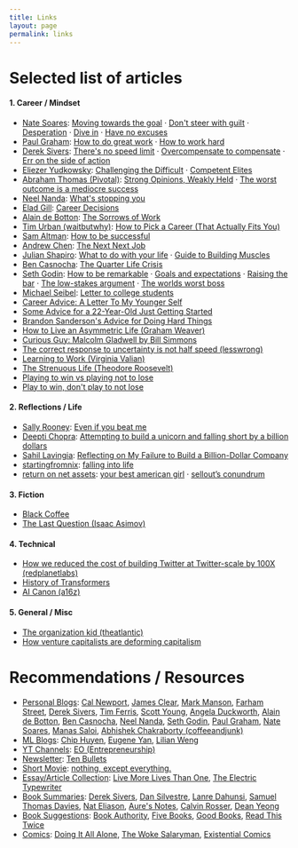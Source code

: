```yaml
---
title: Links
layout: page
permalink: links
---
```


# Selected list of articles

#### 1. Career / Mindset
* <u>Nate Soares</u>: [Moving towards the goal](https://mindingourway.com/moving-towards-the-goal/) · [Don't steer with guilt](https://mindingourway.com/dont-steer-with-guilt/) · [Desperation](https://mindingourway.com/desperation/) · [Dive in](https://mindingourway.com/dive-in-2/) · [Have no excuses](https://mindingourway.com/have-no-excuses/)
* <u>Paul Graham</u>: [How to do great work](http://www.paulgraham.com/greatwork.html) · [How to work hard](http://www.paulgraham.com/hwh.html)
* <u>Derek Sivers</u>: [There's no speed limit](https://sive.rs/kimo) · [Overcompensate to compensate](https://sive.rs/compensate) · [Err on the side of action](https://sive.rs/erra)
* <u>Eliezer Yudkowsky</u>: [Challenging the Difficult](https://www.lesswrong.com/s/3szfzHZr7EYGSWt92) · [Competent Elites](https://www.lesswrong.com/posts/CKpByWmsZ8WmpHtYa/competent-elites)
* <u>Abraham Thomas (Pivotal)</u>: [Strong Opinions, Weakly Held](https://pivotal.substack.com/p/strong-opinions-weakly-held) · [The worst outcome is a mediocre success](https://pivotal.substack.com/p/the-worst-outcome-is-a-mediocre-success)
* <u>Neel Nanda</u>: [What's stopping you](https://www.neelnanda.io/blog/44-agency)
* <u>Elad Gill</u>: [Career Decisions](https://blog.eladgil.com/p/career-decisions)
* <u>Alain de Botton</u>: [The Sorrows of Work](https://www.theschooloflife.com/article/sorrows-of-work/)
* <u>Tim Urban (waitbutwhy)</u>: [How to Pick a Career (That Actually Fits You)](https://waitbutwhy.com/2018/04/picking-career.html)
* <u>Sam Altman</u>: [How to be successful](https://blog.samaltman.com/how-to-be-successful)
* <u>Andrew Chen</u>: [The Next Next Job](https://andrewchen.com/the-next-next-job/)
* <u>Julian Shapiro</u>: [What to do with your life](https://www.julian.com/blog/life-planning) · [Guide to Building Muscles](https://www.julian.com/guide/muscle/intro)
* <u>Ben Casnocha</u>: [The Quarter Life Crisis](https://casnocha.com/2009/05/the-quarter-life-crisis.html)
* <u>Seth Godin</u>: [How to be remarkable](https://seths.blog/2007/01/how_to_be_remar/) · [Goals and expectations](https://seths.blog/2023/07/goals-and-expectations/) · [Raising the bar](https://seths.blog/2023/07/raising-the-bar/) · [The low-stakes argument](https://seths.blog/2023/08/the-low-stakes-argument/) · [The worlds worst boss](https://seths.blog/2010/12/the-worlds-worst-boss/)
* <u>Michael Seibel</u>: [Letter to college students](https://www.michaelseibel.com/blog/letter-to-college-students)
* [Career Advice: A Letter To My Younger Self](https://www.reddit.com/r/Cornell/comments/fxz5jx/career_advice_a_letter_to_my_younger_self/)
* [Some Advice for a 22-Year-Old Just Getting Started](https://www.youngmoney.co/p/advice-22yearold-just-getting-started)
* [Brandon Sanderson's Advice for Doing Hard Things](https://calnewport.com/brandon-sandersons-advice-for-doing-hard-things/)
* [How to Live an Asymmetric Life (Graham Weaver)](https://www.grahamweaver.com/blog/2023-stanford-graduate-school-of-business-last-lecture)
* [Curious Guy: Malcolm Gladwell by Bill Simmons](http://www.espn.com/espn/page2/story?page=simmons/060302)
* [The correct response to uncertainty is not half speed (lesswrong)](https://www.lesswrong.com/posts/FMkQtPvzsriQAow5q/the-correct-response-to-uncertainty-is-not-half-speed)
* [Learning to Work (Virginia Valian)](https://static1.squarespace.com/static/5b3a3c2596e76feeba40905e/t/5b46366570a6add65490e050/1531328102222/1977workingItOut.pdf)
* [The Strenuous Life (Theodore Roosevelt)](https://history.hanover.edu/courses/excerpts/336tr.html)
* [Playing to win vs playing not to lose](https://www.basketballispsychology.com/post/playing-to-win-vs-playing-not-to-lose)
* [Play to win, don't play to not lose](https://www.ivyxu.com/blog/play-to-win-dont-play-to-not-lose)

#### 2. Reflections / Life
* <u>Sally Rooney</u>: [Even if you beat me](https://thedublinreview.com/article/even-if-you-beat-me/)
* <u>Deepti Chopra</u>: [Attempting to build a unicorn and falling short by a billion dollars](https://www.deeptichopra.com/startup-failure)
* <u>Sahil Lavingia</u>: [Reflecting on My Failure to Build a Billion-Dollar Company](https://sahillavingia.com/reflecting)
* <u>startingfromnix</u>: [falling into life](https://www.startingfromnix.com/p/falling-into-life)
* <u>return on net assets</u>: [your best american girl](https://rona.substack.com/p/your-best-american-girl) · [sellout’s conundrum](https://rona.substack.com/p/sellouts-conundrum)

#### 3. Fiction
* [Black Coffee](https://vishaldayama.substack.com/p/black-coffee)
* [The Last Question (Isaac Asimov)](https://users.ece.cmu.edu/~gamvrosi/thelastq.html)

#### 4. Technical
* [How we reduced the cost of building Twitter at Twitter-scale by 100X (redplanetlabs)](https://blog.redplanetlabs.com/2023/08/15/how-we-reduced-the-cost-of-building-twitter-at-twitter-scale-by-100x/)
* [History of Transformers](https://archive.vn/xAdam)
* [AI Canon (a16z)](https://a16z.com/ai-canon/)

#### 5. General / Misc
* [The organization kid (theatlantic)](https://www.theatlantic.com/magazine/archive/2001/04/the-organization-kid/302164/)
* [How venture capitalists are deforming capitalism](https://www.newyorker.com/magazine/2020/11/30/how-venture-capitalists-are-deforming-capitalism)

# Recommendations / Resources

* <u>Personal Blogs</u>: [Cal Newport](https://www.calnewport.com/blog/), [James Clear](https://jamesclear.com/self-improvement), [Mark Manson](https://markmanson.net/), [Farham Street](https://fs.blog/blog/), [Derek Sivers](https://sive.rs/blog), [Tim Ferris](https://tim.blog/), [Scott Young](https://www.scotthyoung.com/blog/articles/), [Angela Duckworth](https://characterlab.org/), [Alain de Botton](https://www.theschooloflife.com), [Ben Casnocha](https://casnocha.com/blog), [Neel Nanda](https://www.neelnanda.io/), [Seth Godin](https://seths.blog/), [Paul Graham](http://paulgraham.com/articles.html), [Nate Soares](https://mindingourway.com/), [Manas Saloi](https://manassaloi.com/), [Abhishek Chakraborty (coffeeandjunk)](https://coffeeandjunk.com/links/)
* <u>ML Blogs</u>: [Chip Huyen](https://huyenchip.com/blog/), [Eugene Yan](https://eugeneyan.com/), [Lilian Weng](https://lilianweng.github.io/)
* <u>YT Channels</u>: [EO (Entrepreneurship)](https://www.youtube.com/@entreprenuership_opportunities)
* <u>Newsletter</u>: [Ten Bullets](https://bullets.ck.page/)
* <u>Short Movie</u>: [nothing, except everything.](https://www.youtube.com/watch?v=hif5eI5pBxo)
* <u>Essay/Article Collection</u>: [Live More Lives Than One](https://deponysum.files.wordpress.com/2021/09/live-more-lives-than-one-0.3.6.pdf), [The Electric Typewriter](https://tetw.org/Greats)
* <u>Book Summaries</u>: [Derek Sivers](https://sive.rs/book), [Dan Silvestre](https://dansilvestre.com/book-summaries/), [Lanre Dahunsi](https://lanredahunsi.com/category/book-summaries/), [Samuel Thomas Davies](https://www.samuelthomasdavies.com/book-summaries/), [Nat Eliason](https://www.nateliason.com/notes), [Aure's Notes](https://auresnotes.com/category/summaries/), [Calvin Rosser](https://calvinrosser.com/notes/), [Dean Yeong](https://www.deanyeong.com/book-notes)
* <u>Book Suggestions</u>: [Book Authority](https://bookauthority.org/categories), [Five Books](https://fivebooks.com/), [Good Books](https://www.goodbooks.io/books), [Read This Twice](https://www.readthistwice.com/books)
* <u>Comics</u>: [Doing It All Alone](https://www.stuartmcmillen.com/comic/doing-it-all-alone/), [The Woke Salaryman](https://thewokesalaryman.com/), [Existential Comics](https://existentialcomics.com/)

